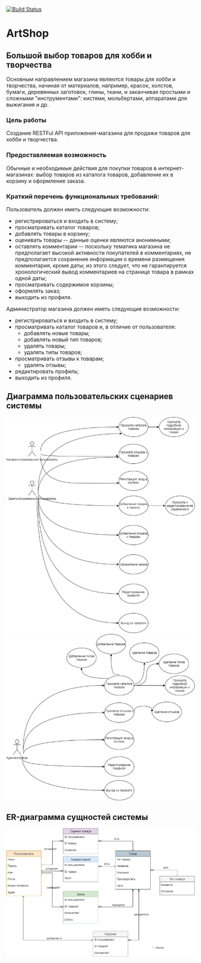 [![Build Status](https://app.travis-ci.com/DrStarland/BMSTU-testing.svg?branch=master)](https://app.travis-ci.com/DrStarland/BMSTU-testing)
# ArtShop
## Большой выбор товаров для хобби и творчества
Основным направлением магазина являются товары для хобби и творчества, начиная от материалов, например, красок, холстов, бумаги, деревянных заготовок, глины, ткани, и заканчивая простыми и сложными "инструментами": кистями, мольбертами, аппаратами для выжигания и др.
### Цель работы
Создание RESTFul API приложения-магазина для продажи товаров для хобби и творчества.
### Предоставляемая возможность
Обычные и необходимые действия для покупки товаров в интернет-магазинах: выбор товаров из каталога товаров, добавление их в корзину и оформление заказа.
### Краткий перечень функциональных требований:
Пользователь должен иметь следующие возможности:
* регистрироваться и входить в систему;
* просматривать каталог товаров;
* добавлять товары в корзину;
* оценивать товары -- данные оценки являются анонимными;
* оставлять комментарии -- поскольку тематика магазина не предполагает высокой активности покупателей в комментариях, не предполагается сохранение информации о времени размещения комментария, кроме даты; из этого следует, что не гарантируется хронологический вывод комментариев на странице товара в рамках одной даты; 
* просматривать содержимое корзины;
* оформлять заказ;
* выходить из профиля.

Администратор магазина должен иметь следующие возможности:
* регистрироваться и входить в систему;
* просматривать каталог товаров и, в отличие от пользователя:
    + добавлять новые товары;
    + добавлять новый тип товаров;
    + удалять товары;
	+ удалять типы товаров;
* просматривать отзывы к товарам;
    + удалять отзывы;
* редактировать профиль;
* выходить из профиля.


## Диаграмма пользовательских сценариев системы
![use-case1](/docs/images/case1.jpg "Сценарии использования у Пользователя")
![use-case2](/docs/images/case2.jpg "Сценарии использования у Администратора")

## ER-диаграмма сущностей системы
![model](/docs/images/er.jpg "Диаграмма сущностей в нотации crow's foot")
